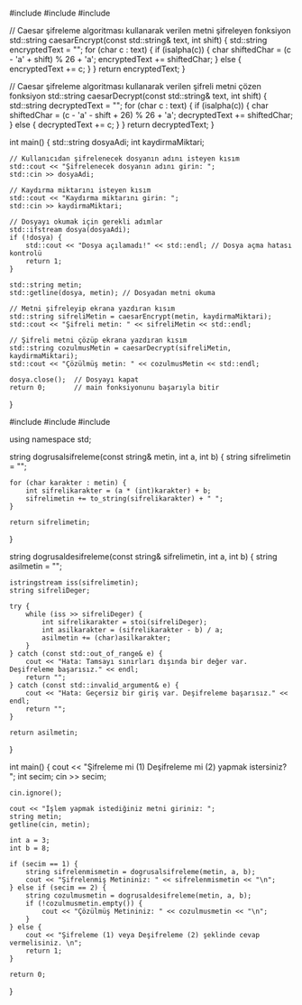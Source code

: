 #include <iostream>
#include <fstream>
#include <string>

// Caesar şifreleme algoritması kullanarak verilen metni şifreleyen fonksiyon
std::string caesarEncrypt(const std::string& text, int shift) {
    std::string encryptedText = "";
    for (char c : text) {
        if (isalpha(c)) {
            char shiftedChar = (c - 'a' + shift) % 26 + 'a';
            encryptedText += shiftedChar;
        } else {
            encryptedText += c;
        }
    }
    return encryptedText;
}

// Caesar şifreleme algoritması kullanarak verilen şifreli metni çözen fonksiyon
std::string caesarDecrypt(const std::string& text, int shift) {
    std::string decryptedText = "";
    for (char c : text) {
        if (isalpha(c)) {
            char shiftedChar = (c - 'a' - shift + 26) % 26 + 'a';
            decryptedText += shiftedChar;
        } else {
            decryptedText += c;
        }
    }
    return decryptedText;
}

int main() {
    std::string dosyaAdi;
    int kaydirmaMiktari;

    // Kullanıcıdan şifrelenecek dosyanın adını isteyen kısım
    std::cout << "Şifrelenecek dosyanın adını girin: ";
    std::cin >> dosyaAdi;

    // Kaydırma miktarını isteyen kısım
    std::cout << "Kaydırma miktarını girin: ";
    std::cin >> kaydirmaMiktari;

    // Dosyayı okumak için gerekli adımlar
    std::ifstream dosya(dosyaAdi);
    if (!dosya) {
        std::cout << "Dosya açılamadı!" << std::endl; // Dosya açma hatası kontrolü
        return 1;
    }

    std::string metin;
    std::getline(dosya, metin); // Dosyadan metni okuma

    // Metni şifreleyip ekrana yazdıran kısım
    std::string sifreliMetin = caesarEncrypt(metin, kaydirmaMiktari);
    std::cout << "Şifreli metin: " << sifreliMetin << std::endl;

    // Şifreli metni çözüp ekrana yazdıran kısım
    std::string cozulmusMetin = caesarDecrypt(sifreliMetin, kaydirmaMiktari);
    std::cout << "Çözülmüş metin: " << cozulmusMetin << std::endl;

    dosya.close();  // Dosyayı kapat
    return 0;       // main fonksiyonunu başarıyla bitir
}

#include <iostream>
#include <string>
#include <sstream>

using namespace std;

string dogrusalsifreleme(const string& metin, int a, int b) {
    string sifrelimetin = "";

    for (char karakter : metin) {
        int sifrelikarakter = (a * (int)karakter) + b;
        sifrelimetin += to_string(sifrelikarakter) + " ";
    }

    return sifrelimetin;
}

string dogrusaldesifreleme(const string& sifrelimetin, int a, int b) {
    string asilmetin = "";

    istringstream iss(sifrelimetin);
    string sifreliDeger;

    try {
        while (iss >> sifreliDeger) {
            int sifrelikarakter = stoi(sifreliDeger);
            int asilkarakter = (sifrelikarakter - b) / a;
            asilmetin += (char)asilkarakter;
        }
    } catch (const std::out_of_range& e) {
        cout << "Hata: Tamsayı sınırları dışında bir değer var. Deşifreleme başarısız." << endl;
        return "";
    } catch (const std::invalid_argument& e) {
        cout << "Hata: Geçersiz bir giriş var. Deşifreleme başarısız." << endl;
        return "";
    }

    return asilmetin;
}

int main() {
    cout << "Şifreleme mi (1) Deşifreleme mi (2) yapmak istersiniz? ";
    int secim;
    cin >> secim;

    cin.ignore(); 

    cout << "İşlem yapmak istediğiniz metni giriniz: ";
    string metin;
    getline(cin, metin);

    int a = 3;
    int b = 8;

    if (secim == 1) {
        string sifrelenmismetin = dogrusalsifreleme(metin, a, b);
        cout << "Şifrelenmiş Metininiz: " << sifrelenmismetin << "\n";
    } else if (secim == 2) {
        string cozulmusmetin = dogrusaldesifreleme(metin, a, b);
        if (!cozulmusmetin.empty()) {
            cout << "Çözülmüş Metininiz: " << cozulmusmetin << "\n";
        }
    } else {
        cout << "Şifreleme (1) veya Deşifreleme (2) şeklinde cevap vermelisiniz. \n";
        return 1;
    }

    return 0;
}
